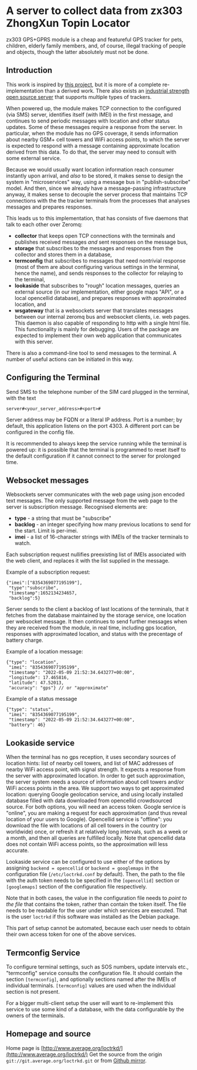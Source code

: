 # A server to collect data from zx303 ZhongXun Topin Locator

zx303 GPS+GPRS module is a cheap and featureful GPS tracker for pets,
children, elderly family members, and, of course, illegal tracking
of people and objects, though the latter absolutely must not be done.

## Introduction

This work is inspired by [this project](https://github.com/tobadia/petGPS),
but it is more of a complete re-implementation than a derived work.
There also exists an
[industrial strength open source server](https://www.traccar.org/)
that supports multiple types of trackers.

When powered up, the module makes TCP connection to the configured
(via SMS) server, identifies itself (with IMEI) in the first message,
and continues to send periodic messages with location and other status
updates. Some of these messages require a response from the server.
In particular, when the module has no GPS coverage, it sends information
about nearby GSM+ cell towers and WiFi access points, to which the server
is expected to respond with a message containing approximate location
derived from this data. To do that, the server may need to consult with
some external service.

Because we would usually want location information reach consumer
instantly upon arrival, and _also_ to be stored, it makes sense to
design the system in "microservices" way, using a message bus in
"publish-subscribe" model. And then, since we already have a
message-passing infrastructure anyway, it makes sense to decouple
the server process that maintains TCP connections with the the tracker
terminals from the processes that analyses messages and prepares responses.

This leads us to this implementation, that has consists of five daemons
that talk to each other over Zeromq:

- **collector** that keeps open TCP connections with the terminals
  and publishes received messages _and_ sent responses on the message
  bus,
- **storage** that subscribes to the messages and responses from the
  collector and stores them in a database,
- **termconfig** that subscribes to messages that need nontrivial
  response (most of them are about configuring various settings in
  the terminal, hence the name), and sends responses to the collector
  for relaying to the terminal,
- **lookaside** that subscribes to "rough" location messages, queries
  an external source (in our implementation, either google maps "API",
  or a local opencellid database), and prepares responses with
  approximated location, and
- **wsgateway** that is a websockets server that translates messages
  between our internal zeromq bus and websocket clients, i.e. web
  pages. This daemon is also capable of responding to http with
  a single html file. This functionality is mainly for debugging.
  Users of the package are expected to implement their own web
  application that communicates with this server.

There is also a command-line tool to send messages to the terminal.
A number of useful actions can be initiated in this way.

## Configuring the Terminal

Send SMS to the telephone number of the SIM card plugged in the terminal,
with the text

```
server#<your_server_address>#<port>#
```

Server address may be FQDN or a literal IP address. Port is a number;
by default, this application listens on the port 4303. A different
port can be configured in the config file.

It is recommended to always keep the service running while the terminal
is powered up: it is possible that the terminal is programmed to reset
itself to the default configuration if it cannot connect to the server
for prolonged time.

## Websocket messages

Websockets server communicates with the web page using json encoded
text messages. The only supported message from the web page to the
server is subscription message. Recognised elements are:

- **type** - a string that must be "subscribe"
- **backlog** - an integer specifying how many previous locations to
  send for the start. Limit is per-imei.
- **imei** - a list of 16-character strings with IMEIs of the
  tracker terminals to watch.

Each subscription request nullifies preexisting list of IMEIs
associated with the web client, and replaces it with the list supplied
in the message.

Example of a subscription request:

```
{"imei":["8354369077195199"],
 "type":"subscribe",
 "timestamp":1652134234657,
 "backlog":5}
```

Server sends to the client a backlog of last locations of the
terminals, that it fetches from the database maintained by the
storage service, one location per websocket message. It then
continues to send further messages when they are received from
the module, in real time, including gps location, responses with
approximated location, and status with the precentage of battery
charge.

Example of a location message:

```
{"type": "location",
 "imei": "8354369077195199",
 "timestamp": "2022-05-09 21:52:34.643277+00:00",
 "longitude": 17.465816,
 "latitude": 47.52013,
 "accuracy": "gps"} // or "approximate"
```

Example of a status message

```
{"type": "status",
 "imei": "8354369077195199",
 "timestamp": "2022-05-09 21:52:34.643277+00:00",
 "battery": 46}
```

## Lookaside service

When the terminal has no gps reception, it uses secondary sources of
location hints: list of nearby cell towers, and list of MAC addresses
of nearby WiFi access point, with signal strength. It expects a
response from the server with approximated location. In order to get
such approximation, the server system needs a source of information
about cell towers and/or WiFi access points in the area. We support
two ways to get approximated location: querying Google geolocation
service, and using locally installed database filled with data
downloaded from opencellid crowdsourced source. For both options,
you will need an access token. Google service is "online", you are
making a request for each approximation (and thus reveal location of
your users to Google). Opencellid service is "offline": you download
the file with locations of all cell towers in the country (or worldwide)
once, or refresh it at relatively long intervals, such as a week or a
month, and then all queries are fulfilled locally. Note that opencellid
data does not contain WiFi access points, so the approximation will
less accurate.

Lookaside service can be configured to use either of the options by
assigning `backend = opencellid` or `backend = googlemaps` in the
configuration file (`/etc/loctrkd.conf` by default). Then, the path to
the file with the auth token needs to be specified in the `[opencellid]`
section or `[googlemaps]` section of the configuration file respectively.

Note that in both cases, the value in the configuration file needs
to _point to the file_ that contains the token, rather than contain
the token itself. The file needs to be readable for the user under which
services are executed. That is the user `loctrkd` if this software was
installed as the Debian package.

This part of setup cannot be automated, because each user needs to
obtain their own access token for one of the above services.

## Termconfig Service

To configure terminal settings, such as SOS numbers, update intervals etc.,
"termconfig" service consults the configuration file. It should contain
the section `[termconfig]`, and optionally sections named after the IMEIs
of individual terminals. `[termconfig]` values are used when the individual
section is not present.

For a bigger multi-client setup the user will want to re-implement this
service to use some kind of a database, with the data configurable by the
owners of the terminals.

## Homepage and source

Home page is [http://www.average.org/loctrkd/](http://www.average.org/loctrkd/)
Get the source from the origin `git://git.average.org/loctrkd.git`
or from [Github mirror](https://github.com/crosser/loctrkd).
